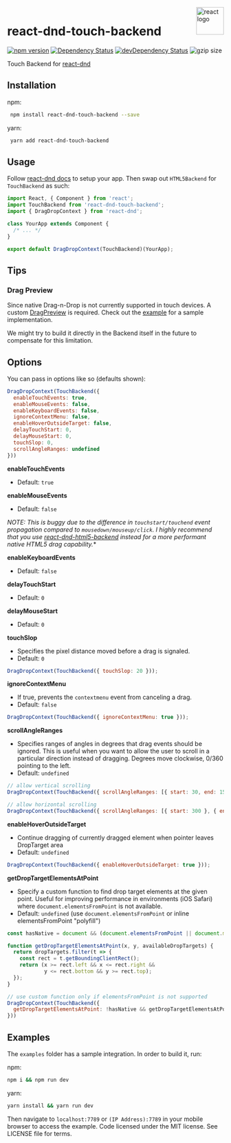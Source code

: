 <img src="https://avatars2.githubusercontent.com/u/6412038?v=3&s=200" alt="react logo" title="react" align="right" width="64" height="64" />

# react-dnd-touch-backend

[![npm version](https://badge.fury.io/js/react-dnd-touch-backend.svg)](http://badge.fury.io/js/react-dnd-touch-backend)
[![Dependency Status](https://david-dm.org/yahoo/react-dnd-touch-backend.svg)](https://david-dm.org/yahoo/react-dnd-touch-backend)
[![devDependency Status](https://david-dm.org/yahoo/react-dnd-touch-backend/dev-status.svg)](https://david-dm.org/yahoo/react-dnd-touch-backend#info=devDependencies)
![gzip size](http://img.badgesize.io/https://npmcdn.com/react-dnd-touch-backend?compression=gzip)

Touch Backend for [react-dnd](https://github.com/gaearon/react-dnd)

## Installation

npm:

```bash
 npm install react-dnd-touch-backend --save
```

yarn:

```bash
 yarn add react-dnd-touch-backend
```


## Usage
Follow [react-dnd docs](http://gaearon.github.io/react-dnd/) to setup your app. Then swap out `HTML5Backend` for `TouchBackend` as such:

```js
import React, { Component } from 'react';
import TouchBackend from 'react-dnd-touch-backend';
import { DragDropContext } from 'react-dnd';

class YourApp extends Component {
  /* ... */
}

export default DragDropContext(TouchBackend)(YourApp);
```

## Tips
### Drag Preview
Since native Drag-n-Drop is not currently supported in touch devices. A custom [DragPreview](https://react-dnd.github.io/react-dnd/examples/drag-around/custom-drag-layer) is required. Check out the [example](https://github.com/yahoo/react-dnd-touch-backend/blob/master/examples/dropTarget/js/DragPreview.jsx) for a sample implementation.

We might try to build it directly in the Backend itself in the future to compensate for this limitation.

## Options

You can pass in options like so (defaults shown):

```js
DragDropContext(TouchBackend({
  enableTouchEvents: true,
  enableMouseEvents: false,
  enableKeyboardEvents: false,
  ignoreContextMenu: false,
  enableHoverOutsideTarget: false,
  delayTouchStart: 0,
  delayMouseStart: 0,
  touchSlop: 0,
  scrollAngleRanges: undefined
}))
```

**enableTouchEvents**
* Default: `true`

**enableMouseEvents**
* Default: `false`

**NOTE*: This is buggy due to the difference in `touchstart/touchend` event propagation compared to `mousedown/mouseup/click`. I highly recommend that you use [react-dnd-html5-backend](https://github.com/gaearon/react-dnd-html5-backend) instead for a more performant native HTML5 drag capability.**

**enableKeyboardEvents**
* Default: `false`

**delayTouchStart**
* Default: `0`

**delayMouseStart**
* Default: `0`

**touchSlop**

* Specifies the pixel distance moved before a drag is signaled.
* Default: `0`
```js
DragDropContext(TouchBackend({ touchSlop: 20 }));
```
**ignoreContextMenu**

* If true, prevents the `contextmenu` event from canceling a drag.
* Default: `false`
```js
DragDropContext(TouchBackend({ ignoreContextMenu: true }));
```

**scrollAngleRanges**

* Specifies ranges of angles in degrees that drag events should be ignored. This is useful when you want to allow the 
user to scroll in a particular direction instead of dragging. Degrees move clockwise, 0/360 pointing to the 
left. 
* Default: `undefined`
```js
// allow vertical scrolling
DragDropContext(TouchBackend({ scrollAngleRanges: [{ start: 30, end: 150 }, { start: 210, end: 330 }] }));

// allow horizontal scrolling
DragDropContext(TouchBackend({ scrollAngleRanges: [{ start: 300 }, { end: 60 }, { start: 120, end: 240 }] }));
```

**enableHoverOutsideTarget**

* Continue dragging of currently dragged element when pointer leaves DropTarget area
* Default: `undefined`
```js
DragDropContext(TouchBackend({ enableHoverOutsideTarget: true }));
```

**getDropTargetElementsAtPoint**
* Specify a custom function to find drop target elements at the given point.  Useful for improving performance in environments (iOS Safari) where `document.elementsFromPoint` is not available.
* Default: `undefined` (use `document.elementsFromPoint` or inline elementsFromPoint "polyfill")
```js
const hasNative = document && (document.elementsFromPoint || document.msElementsFromPoint);

function getDropTargetElementsAtPoint(x, y, availableDropTargets) {
  return dropTargets.filter(t => {
    const rect = t.getBoundingClientRect();
    return (x >= rect.left && x <= rect.right && 
            y <= rect.bottom && y >= rect.top);
  });
}

// use custom function only if elementsFromPoint is not supported 
DragDropContext(TouchBackend({
  getDropTargetElementsAtPoint: !hasNative && getDropTargetElementsAtPoint,
}))
```

## Examples
The `examples` folder has a sample integration. In order to build it, run:

npm:

```bash
npm i && npm run dev
```

yarn:

```bash
yarn install && yarn run dev
```

Then navigate to `localhost:7789` or `(IP Address):7789` in your mobile browser to access the example.
Code licensed under the MIT license. See LICENSE file for terms.

